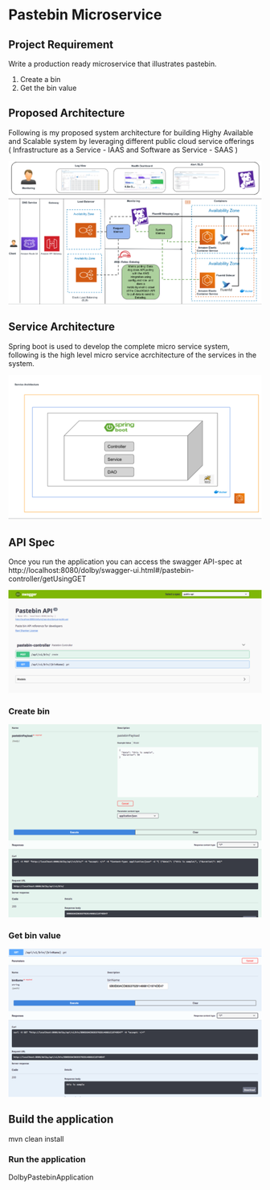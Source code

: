# Pastebin Microservice

## Project Requirement

Write a production ready microservice that illustrates pastebin.

1. Create a bin  
2. Get the bin value

## Proposed   Architecture
Following is my proposed system architecture for building Highy Available  and Scalable system by leveraging different public cloud service offerings   
 ( Infrastructure as a Service  - IAAS  and Software as Service - SAAS ) 

![Alt text](docs/dolby-architecture.png)


## Service  Architecture
Spring boot is used to develop the complete  micro service system, following is the high
level micro service acrchitecture of the services in the system.

![Alt text](docs/dolby-service-architecture.png)


## API Spec 
Once you run the application you can access the swagger API-spec at
http://localhost:8080/dolby/swagger-ui.html#/pastebin-controller/getUsingGET

![Alt text](docs/API-Spec.png)


### Create bin 
![Alt text](docs/Create-bin.png)

### Get bin value

![Alt text](docs/Get-Bin.png)

## Build the application 
mvn clean install 

### Run the application
DolbyPastebinApplication
